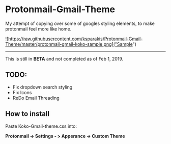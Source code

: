 # Protonmail-Gmail-Theme
My attempt of copying over some of googles styling elements, to make protonmail feel more like home.

![https://raw.githubusercontent.com/ksparakis/Protonmail-Gmail-Theme/master/protonmail-gmail-koko-sample.png]("Sample")

-----

This is still in **BETA** and not completed as of Feb 1, 2019.

## TODO:

- Fix dropdown search styling
- Fix Icons
- ReDo Email Threading

## How to install
Paste Koko-Gmail-theme.css into:

**Protonmail -> Settings - > Apperance -> Custom Theme**

